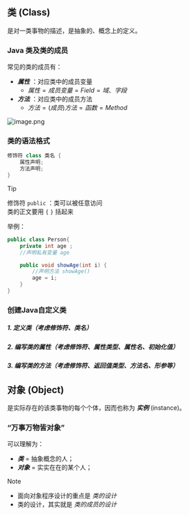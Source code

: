 ## 类 (Class)

是对一类事物的描述，是抽象的、概念上的定义。

### Java 类及类的成员

常见的类的成员有：
- ***属性*** ：对应类中的成员变量
  - $属性 = 成员变量 = Field = 域、字段$  
- ***方法*** ：对应类中的成员方法
  - $方法 = (成员)方法 = 函数 = Method$

![image.png](https://cdn.gxmnzl.xyz/img/SE0401.png)


### 类的语法格式

```java
修饰符 class 类名 { 
	属性声明;
	方法声明;
}
```

> [!TIP]
> 修饰符 `public` ：类可以被任意访问  
> 类的正文要用 `{` `}` 括起来 

举例： 

```java
public class Person{ 
	private int age ; 
	//声明私有变量 age 

	public void showAge(int i) { 
		//声明方法 showAge() 
		age = i; 
	} 
}
```

### 创建Java自定义类


##### 1. *定义类*（考虑修饰符、类名）
##### 2. *编写类的属性*（考虑修饰符、属性类型、属性名、初始化值）
##### 3. *编写类的方法*（考虑修饰符、返回值类型、方法名、形参等）


## 对象 (Object)

是实际存在的该类事物的每个个体，因而也称为 ***实例*** (instance)。 

### **“万事万物皆对象”**

可以理解为：
  - ***类*** = 抽象概念的人；
  - ***对象*** = 实实在在的某个人；


> [!NOTE]
> - 面向对象程序设计的重点是 *类的设计*
> - 类的设计，其实就是 *类的成员的设计*


